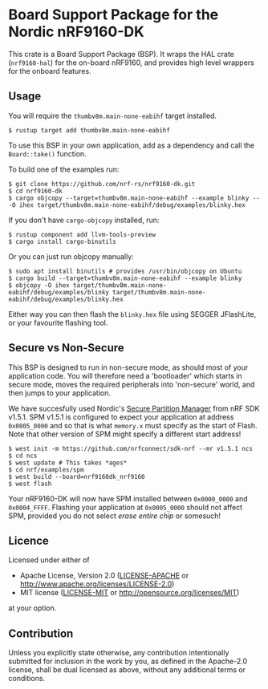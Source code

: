 # Board Support Package for the Nordic nRF9160-DK

This crate is a Board Support Package (BSP). It wraps the HAL crate
(`nrf9160-hal`) for the on-board nRF9160, and provides high level wrappers for
the onboard features.

## Usage

You will require the `thumbv8m.main-none-eabihf` target installed.

```console
$ rustup target add thumbv8m.main-none-eabihf
```

To use this BSP in your own application, add as a dependency and call the
`Board::take()` function.

To build one of the examples run:

```console
$ git clone https://github.com/nrf-rs/nrf9160-dk.git
$ cd nrf9160-dk
$ cargo objcopy --target=thumbv8m.main-none-eabihf --example blinky -- -O ihex target/thumbv8m.main-none-eabihf/debug/examples/blinky.hex
```

If you don't have `cargo-objcopy` installed, run:

```console
$ rustup component add llvm-tools-preview
$ cargo install cargo-binutils
```

Or you can just run objcopy manually:

```console
$ sudo apt install binutils # provides /usr/bin/objcopy on Ubuntu
$ cargo build --target=thumbv8m.main-none-eabihf --example blinky
$ objcopy -O ihex target/thumbv8m.main-none-eabihf/debug/examples/blinky target/thumbv8m.main-none-eabihf/debug/examples/blinky.hex
```

Either way you can then flash the `blinky.hex` file using SEGGER JFlashLite, or
your favourite flashing tool.

## Secure vs Non-Secure

This BSP is designed to run in non-secure mode, as should most of your
application code. You will therefore need a 'bootloader' which starts in secure
mode, moves the required peripherals into 'non-secure' world, and then jumps to
your application.

We have succesfully used Nordic's [Secure Partition
Manager](https://github.com/nrfconnect/sdk-nrf/tree/master/samples/spm) from nRF
SDK v1.5.1. SPM v1.5.1 is configured to expect your application at address
`0x0005_0000` and so that is what `memory.x` must specify as the start of Flash.
Note that other version of SPM might specify a different start address!

```console
$ west init -m https://github.com/nrfconnect/sdk-nrf --mr v1.5.1 ncs
$ cd ncs
$ west update # This takes *ages*
$ cd nrf/examples/spm
$ west build --board=nrf9160dk_nrf9160
$ west flash
```

Your nRF9160-DK will now have SPM installed between `0x0000_0000` and
`0x0004_FFFF`. Flashing your application at `0x0005_0000` should not affect SPM,
provided you do not select *erase entire chip* or somesuch!

## Licence

Licensed under either of

- Apache License, Version 2.0 ([LICENSE-APACHE](LICENSE-APACHE) or
  http://www.apache.org/licenses/LICENSE-2.0)
- MIT license ([LICENSE-MIT](LICENSE-MIT) or http://opensource.org/licenses/MIT)

at your option.

## Contribution

Unless you explicitly state otherwise, any contribution intentionally
submitted for inclusion in the work by you, as defined in the Apache-2.0
license, shall be dual licensed as above, without any additional terms or
conditions.
